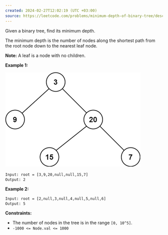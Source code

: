 ```yaml
---
created: 2024-02-27T12:02:19 (UTC +03:00)
source: https://leetcode.com/problems/minimum-depth-of-binary-tree/description/
---
```

Given a binary tree, find its minimum depth.

The minimum depth is the number of nodes along the shortest path from the root node down to the nearest leaf node.

**Note:** A leaf is a node with no children.

**Example 1:**

![img.png](img.png)

```
Input: root = [3,9,20,null,null,15,7]
Output: 2
```

**Example 2:**

```
Input: root = [2,null,3,null,4,null,5,null,6]
Output: 5
```

**Constraints:**

-   The number of nodes in the tree is in the range `[0, 10^5]`.
-   `-1000 <= Node.val <= 1000`
